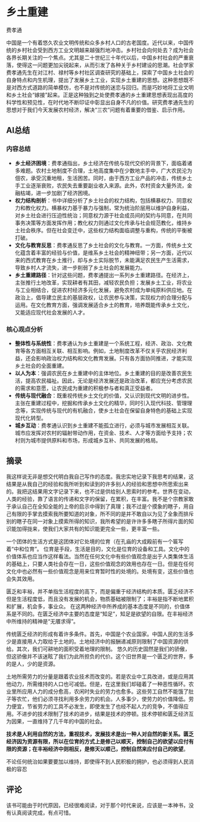 # 乡土重建

费孝通

中国是一个有着悠久农业文明传统和众多乡村人口的古老国度。近代以来，中国传统的乡村社会受到西方工业文明越来越强烈地冲击。乡村社会向何处去？成为社会各界长期关注的一个焦点。尤其是二十世纪三十年代以后，中国乡村社会的严重衰落，使得这一问题更加尖锐起来，从而引发了各种关于乡村建设的思潮。社会学家费孝通先生在对江村、禄村等乡村社区调查研究的基础上，探索了中国乡土社会的自身特点和内生机理，提出了发展乡土工业，实现乡土重建的思想。这种思想既不是对西方式道路的简单模仿，也不是对传统的迷恋与回归。而是巧妙地将工业文明和乡土社会“嫁接”起来。正是这种独到之处使费孝通的乡土重建思想表现出高度的科学性和预见性，在时代地不断印证中彰显出自身不凡的价值。研究费孝通先生的思想对于我们今天发展农村经济，解决“三农”问题有着重要的借鉴、启示作用。

## AI总结

### 内容总结

- **乡土经济困境**：费孝通指出，乡土经济在传统与现代交织的背景下，面临着诸多难题。农村土地制度不合理，土地高度集中在少数地主手中，广大农民沦为佃农，承受沉重地租，生活困苦。同时，由于西方工业产品的冲击，传统乡土手工业逐渐衰败，农民失去重要副业收入来源。此外，农村资金大量外流，金融枯竭，进一步加剧了经济困境。
- **权力结构剖析**：书中详细分析了乡土社会的权力结构，包括横暴权力、同意权力和教化权力。横暴权力基于暴力与强制，常为统治阶层用以维护自身利益，对乡土社会进行压迫性统治；同意权力源于社会成员间的契约与同意，在共同事务决策等方面发挥作用；教化权力则通过文化传承与社会规范教化，维持乡土社会秩序。但在社会变迁中，这些权力结构面临调整与重构，传统的平衡被打破。
- **文化与教育反思**：费孝通反思了乡土社会的文化与教育。一方面，传统乡土文化蕴含着丰富的经验与价值，是维系乡土社会的精神纽带；另一方面，近代以来的西式教育在乡土推行，却与乡土实际脱节，未能满足农民生产生活需求，导致乡村人才流失，进一步削弱了乡土社会的发展能力。
- **乡土重建路径**：针对这些问题，费孝通提出一系列乡土重建路径。在经济上，主张推行土地改革，实现耕者有其田，减轻农民负担；发展乡土工业，将农业与工业相结合，促进农村经济多元化发展，避免农村成为单纯原料供应地。在政治上，倡导建立民主的基层政权，让农民参与决策，实现权力的合理分配与运用。在文化教育方面，强调发展适合乡土的教育，培养既能传承乡土文化，又能适应现代社会发展的人才。

### 核心观点分析

- **整体性与系统性**：费孝通认为乡土重建是一个系统工程，经济、政治、文化教育等各方面相互关联、相互影响。例如，土地制度改革不仅关乎农民经济利益，还会影响政治权力结构和文化教育发展。只有各方面协同推进，才能实现乡土社会的全面重建。
- **以人为本**：强调农民在乡土重建中的主体地位。乡土重建的目的是改善农民生活，提高农民福祉。因此，无论是经济发展还是政治改革，都应充分考虑农民的需求和意愿，让农民成为重建的积极参与者和真正受益者。
- **传统与现代融合**：既重视传统乡土文化的价值，又认识到现代文明的进步性。主张在重建过程中，挖掘和传承乡土文化的精华，同时引入现代科技、管理理念等，实现传统与现代的有机融合，使乡土社会在保留自身特色的基础上实现现代化转型。
- **城乡互动**：费孝通认识到乡土重建不能孤立进行，必须与城市发展相互关联。城市应发挥对农村的辐射带动作用，在资金、技术、人才等方面给予支持；农村则为城市提供原料和市场，形成城乡互补、共同发展的格局。



## 摘录

我这样说无非是想交代明白我自己写作的态度。我忠实地记录下我思考的结果，这结果是从我自己的经验和我所听到和读到的许多别人的经验和思想中所思索出来的。我把这结果用文字记录下来，也不过是供给别人思索时的参考。世界在变动，人类的经验，靠了语言的传递和文字的保留，在累积，在丰富。我不是个宗教家敢于承认自己在全知全能的上帝的启示中得到了真理；我不过是个摸象的瞎子，用自己有限的手掌去摸索我所要知道的对象，所不同的是并不敢自以为见了全象而排斥别的瞎子在同一对象上摸索所得的知识，我所希望的是许许多多瞎子所得片面的知识能加得拢来，使我们大家共有的知识能更完全一些，更丰富一些。 

一个团体的生活方式是这团体对它处境的位育（在孔庙的大成殿前有一个匾写着“中和位育”。 位育是手段，生活是目的，文化是位育的设备和工具。文化中的价值体系也应当作这样看法。当然在任何文化中有些价值观念是出于人类集体生活的基础上，只要人类社会存在一日，这些价值观念的效用也存在一日。但是在任何文化中也必然有一些价值观念是用来位育暂时性的处境的。处境有变，这些价值也会失其效用。

匮乏和丰裕，并不单指生活程度的高下，而是偏重于经济结构的本质。匮乏经济不但是生活程度低，而且没有发展的机会，物质基础被限制了；丰裕是指不断地累积和扩展，机会多，事业众。 在这两种经济中所养成的基本态度是不同的，价值体系是不同的。在匮乏经济中主要的态度是“知足”，知足是欲望的自限。在丰裕经济中所维持的精神是“无餍求得”。

传统匮乏经济的形成有着许多条件。首先，中国是个农业国家。中国人民的生活多少是直接用人力取给于土地的。土地经济中的报酬递减原则限制了中国资源的供给。其次，我们可耕地的面积受着地理的限制。 悠久的历史固然是我们的骄傲，但这骄傲并不该迷眩了我们为此所担负的代价。这个旧世界是一个匮乏的世界，多的是人，少的是资源。

土地所需劳力的分量是跟着农业技术而改变的。若是农业中工具改进，或是应用其他动力，所需维持的人口也可减低。但是，在这里我们却碰着了一种恶性循环。农业里所应用人力的成分愈高，农闲时失业的劳力也愈多。这些劳工自然不能饿了肚子等农忙，他们必须寻找利用多余劳力的机会。人多事少，使劳力的价值降低。劳力便宜，节省劳力的工具不必发生，即使发生了也经不起人力的竞争，不值得应用。不进步的技术限制了技术的进步，结果是技术的停顿。技术停顿和匮乏经济互为因果，一直维持了几千年的中国的社会。

**技术是人利用自然的方法，重视技术，发展技术是出一种人对自然的新关系。匮乏经济因为资源有限，所以在位育的方式上是修己以顺天，控制自己的欲望以应付有限的资源；在丰裕经济中则相反，是修天以顺己，控制自然来应付自己的欲望**。

不论任何统治如果要要加以维持，即使得不到人民积极的拥护，也必须得到人民消极的容忍



## 评论

该书可能由于时代原因，已经很难阅读，对于那个时代来说，应该是一本神书，没有认真阅读完成，有点可惜。

